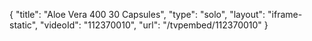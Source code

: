 {
    "title": "Aloe Vera 400  30 Capsules",
    "type": "solo",
    "layout": "iframe-static",
    "videoId": "112370010",
    "url": "\/tvpembed\/112370010"
}